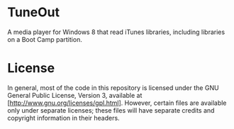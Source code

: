 TuneOut
=======

A media player for Windows 8 that read iTunes libraries, including libraries on a Boot Camp partition.

License
=======
In general, most of the code in this repository is licensed under the GNU General Public License, Version 3, available at [http://www.gnu.org/licenses/gpl.html].
However, certain files are available only under separate licenses; these files will have separate credits and copyright information in their headers.
